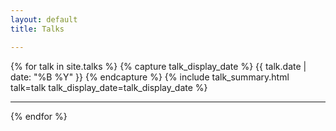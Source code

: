 ```yaml
---
layout: default
title: Talks

---
```


{% for talk in site.talks %}
  {% capture talk_display_date %}
    <i class="fa fa-calendar"></i> {{ talk.date | date: "%B %Y" }}
  {% endcapture %}
  {% include talk_summary.html talk=talk talk_display_date=talk_display_date %}
  <hr />
{% endfor %}
